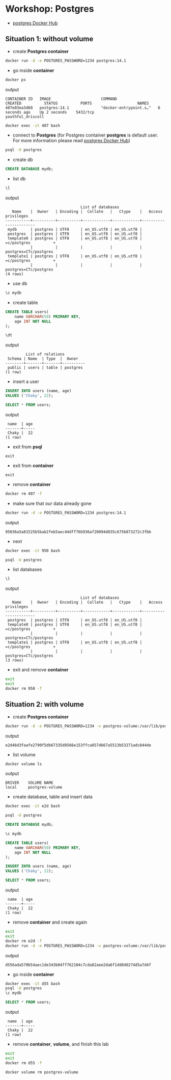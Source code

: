 # Workshop: Postgres

- [postgres Docker Hub](https://hub.docker.com/_/postgres)
## Situation 1: without volume


- create **Postgres container**
```bash
docker run -d -e POSTGRES_PASSWORD=1234 postgres:14.1
```

- go inside **container**
```bash
docker ps
```
output

```
CONTAINER ID   IMAGE                      COMMAND                  CREATED          STATUS          PORTS                    NAMES
407e03ea3d60   postgres:14.1              "docker-entrypoint.s…"   6 seconds ago    Up 2 seconds    5432/tcp                 youthful_driscoll
```

```bash
docker exec -it 407 bash
```

- connect to **Postgres** (for Postgres container **postgres** is default user. For more information please read [postgres Docker Hub](https://hub.docker.com/_/postgres))
```bash
psql -U postgres
```

- create db
```sql
CREATE DATABASE mydb;
```
- list db
```bash
\l
```
output
```{4}
                                 List of databases
   Name    |  Owner   | Encoding |  Collate   |   Ctype    |   Access privileges
-----------+----------+----------+------------+------------+-----------------------
 mydb      | postgres | UTF8     | en_US.utf8 | en_US.utf8 |
 postgres  | postgres | UTF8     | en_US.utf8 | en_US.utf8 |
 template0 | postgres | UTF8     | en_US.utf8 | en_US.utf8 | =c/postgres          +
           |          |          |            |            | postgres=CTc/postgres
 template1 | postgres | UTF8     | en_US.utf8 | en_US.utf8 | =c/postgres          +
           |          |          |            |            | postgres=CTc/postgres
(4 rows)
```

- use db
```bash
\c mydb
```

- create table
```sql
CREATE TABLE users(
    name VARCHAR(50) PRIMARY KEY,
    age INT NOT NULL
);
```



```bash
\dt
```
output
```{4}
         List of relations
 Schema | Name  | Type  |  Owner
--------+-------+-------+----------
 public | users | table | postgres
(1 row)
```

- insert a user
```sql
INSERT INTO users (name, age)
VALUES ('Chaky', 22);
```

```sql
SELECT * FROM users;
```
output
```{3}
 name  | age
-------+-----
 Chaky |  22
(1 row)
```

- exit from **psql**

```
exit
```

- exit from **container**

```
exit
```

- remove **container**
```bash
docker rm 407 -f
```

- make sure that our data already gone
```bash
docker run -d -e POSTGRES_PASSWORD=1234 postgres:14.1
```
output
```
95036a5a81525b5bab2feb5aec44dff76b936af20094d835c675b873272c3fbb
```
- next
```bash
docker exec -it 950 bash
```

```bash
psql -U postgres
```
- list databases
```bash
\l
```
output
```
                                 List of databases
   Name    |  Owner   | Encoding |  Collate   |   Ctype    |   Access privileges
-----------+----------+----------+------------+------------+-----------------------
 postgres  | postgres | UTF8     | en_US.utf8 | en_US.utf8 |
 template0 | postgres | UTF8     | en_US.utf8 | en_US.utf8 | =c/postgres          +
           |          |          |            |            | postgres=CTc/postgres
 template1 | postgres | UTF8     | en_US.utf8 | en_US.utf8 | =c/postgres          +
           |          |          |            |            | postgres=CTc/postgres
(3 rows)
```
- exit and remove **container**
```bash
exit
exit
docker rm 950 -f
```

## Situation 2: with volume

- create **Postgres container**
```bash
docker run -d -e POSTGRES_PASSWORD=1234 -v postgres-volume:/var/lib/postgresql/data postgres:14.1
```
output
```
e2d46d3faafe2790f5db67335d8566e153ffca857d667a5513b53271adc844de
```

- list volume
```bash
docker volume ls
```
output
```
DRIVER    VOLUME NAME
local     postgres-volume
```

- create database, table and insert data
```bash
docker exec -it e2d bash
```
```bash
psql -U postgres
```
```sql
CREATE DATABASE mydb;
```

```bash
\c mydb
```

```sql
CREATE TABLE users(
    name VARCHAR(50) PRIMARY KEY,
    age INT NOT NULL
);
```

```sql
INSERT INTO users (name, age)
VALUES ('Chaky', 22);
```

```sql
SELECT * FROM users;
```
output
```{3}
 name  | age
-------+-----
 Chaky |  22
(1 row)
```

- remove **container** and create again
```bash
exit
exit
docker rm e2d -f
docker run -d -e POSTGRES_PASSWORD=1234 -v postgres-volume:/var/lib/postgresql/data postgres:14.1
```
output
```
d556ada570b54aec1de343b04ff762104c7cda82aee2da6f1dd840274d5a7d4f
```
- go inside **container**
```bash
docker exec -it d55 bash
psql -U postgres
\c mydb
```

```sql
SELECT * FROM users;
```
output
```{3}
 name  | age
-------+-----
 Chaky |  22
(1 row)
```

- remove **container**, **volume**, and finish this lab

```bash
exit
exit
docker rm d55 -f
```
```bash
docker volume rm postgres-volume
```